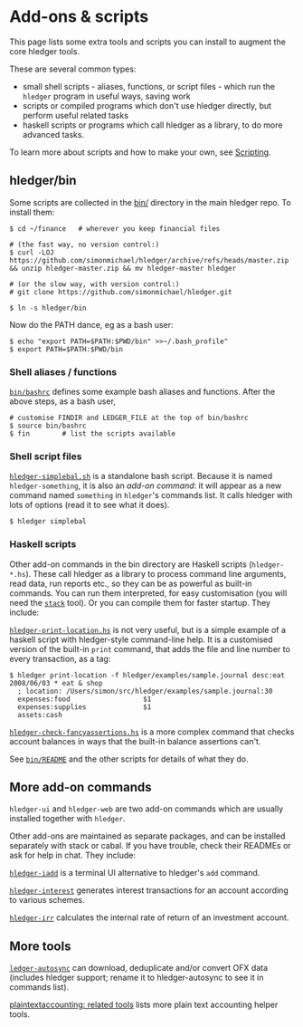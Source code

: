 # Add-ons & scripts

<div class=pagetoc>
<!-- toc -->
</div>

This page lists some extra tools and scripts you can install to augment the core hledger tools.

These are several common types:

- small shell scripts - aliases, functions, or script files - which run the `hledger` program in useful ways, saving work
- scripts or compiled programs which don't use hledger directly, but perform useful related tasks
- haskell scripts or programs which call hledger as a library, to do more advanced tasks.

To learn more about scripts and how to make your own, see [Scripting](scripting.html).

## hledger/bin

Some scripts are collected in the [bin/](https://github.com/simonmichael/hledger/tree/master/bin) directory
in the main hledger repo. To install them:

```cli
$ cd ~/finance   # wherever you keep financial files

# (the fast way, no version control:)
$ curl -LOJ https://github.com/simonmichael/hledger/archive/refs/heads/master.zip && unzip hledger-master.zip && mv hledger-master hledger

# (or the slow way, with version control:)
# git clone https://github.com/simonmichael/hledger.git

$ ln -s hledger/bin
```
Now do the PATH dance, eg as a bash user:

```cli
$ echo "export PATH=$PATH:$PWD/bin" >>~/.bash_profile"
$ export PATH=$PATH:$PWD/bin
```

### Shell aliases / functions

[`bin/bashrc`](https://github.com/simonmichael/hledger/blob/master/bin/bashrc)
defines some example bash aliases and functions.
After the above steps, as a bash user,

```cli
# customise FINDIR and LEDGER_FILE at the top of bin/bashrc
$ source bin/bashrc
$ fin        # list the scripts available
```

### Shell script files

[`hledger-simplebal.sh`](https://github.com/simonmichael/hledger/blob/master/bin/hledger-simplebal.sh)
is a standalone bash script. 
Because it is named `hledger-something`, it is also an *add-on command*:
it will appear as a new command named `something` in `hledger`'s commands list.
It calls hledger with lots of options (read it to see what it does).

```cli
$ hledger simplebal
```

### Haskell scripts

Other add-on commands in the bin directory are Haskell scripts (`hledger-*.hs`).
These call hledger as a library to process command line arguments, read data, 
run reports etc., so they can be as powerful as built-in commands.
You can run them interpreted, for easy customisation (you will need the
[`stack`](https://haskellstack.org) tool).  Or you can
compile them for faster startup. They include:

[`hledger-print-location.hs`](https://github.com/simonmichael/hledger/blob/master/bin/hledger-print-location.hs)
is not very useful, but is a simple example of a haskell script with hledger-style command-line help.
It is a customised version of the built-in `print` command, 
that adds the file and line number to every transaction, as a tag:

```cli
$ hledger print-location -f hledger/examples/sample.journal desc:eat
2008/06/03 * eat & shop
  ; location: /Users/simon/src/hledger/examples/sample.journal:30
  expenses:food                  $1
  expenses:supplies              $1
  assets:cash
```

[`hledger-check-fancyassertions.hs`](https://github.com/simonmichael/hledger/blob/master/bin/hledger-check-fancyassertions.hs)
is a more complex command that checks account balances in ways that the built-in balance assertions can't.

See [`bin/README`](https://github.com/simonmichael/hledger/tree/master/bin#readme)
and the other scripts for details of what they do.

## More add-on commands

`hledger-ui` and `hledger-web` are two add-on commands which are usually installed together with `hledger`.

Other add-ons are maintained as separate packages, and can be installed separately with stack or cabal. 
If you have trouble, check their READMEs or ask for help in chat. They include:

[`hledger-iadd`](http://hackage.haskell.org/package/hledger-iadd)
is a terminal UI alternative to hledger's `add` command. 

[`hledger-interest`](http://hackage.haskell.org/package/hledger-interest)
generates interest transactions for an account according to various schemes. 

[`hledger-irr`](http://hackage.haskell.org/package/hledger-irr)
calculates the internal rate of return of an investment account.

## More tools

[`ledger-autosync`](https://pypi.python.org/pypi/ledger-autosync)
can download, deduplicate and/or convert OFX data (includes hledger support;
rename it to hledger-autosync to see it in commands list).

[plaintextaccounting: related tools](http://plaintextaccounting.org/#related-tools)
lists more plain text accounting helper tools.


